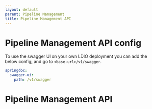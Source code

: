 ```yaml
---
layout: default
parent: Pipeline Management
title: Pipeline Management API
---
```


# Pipeline Management API config

To use the swagger UI on your own LDIO deployment you can add the below config, 
and go to `<base-url>/v1/swagger`.

```yaml
springdoc:
  swagger-ui:
    path: /v1/swagger
```

# Pipeline Management API

<html>
<head>
    <title>Swagger UI</title>
    <link rel="stylesheet" type="text/css" href="https://cdnjs.cloudflare.com/ajax/libs/swagger-ui/4.0.0/swagger-ui.css" >
    <script src="https://cdnjs.cloudflare.com/ajax/libs/swagger-ui/4.0.0/swagger-ui-bundle.js"></script>
    <script src="https://cdnjs.cloudflare.com/ajax/libs/swagger-ui/4.0.0/swagger-ui-standalone-preset.js"></script>
</head>
<body>
<div id="swagger-ui"></div>
<script>
    window.onload = function() {
        const ui = SwaggerUIBundle({
            url: "./openapi.json",
            dom_id: '#swagger-ui',
            deepLinking: true,
            presets: [
                SwaggerUIBundle.presets.apis,
                SwaggerUIStandalonePreset
            ],
            plugins: [
                SwaggerUIBundle.plugins.DownloadUrl
            ],
            layout: "StandaloneLayout"
        })
    }
</script>
</body>
</html>
